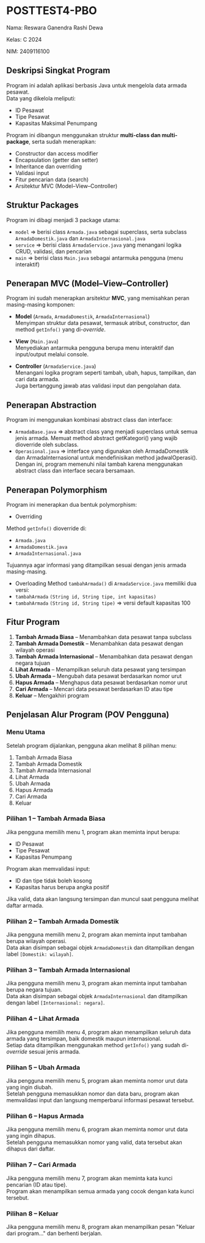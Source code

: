 # POSTTEST4-PBO
Nama: Reswara Ganendra Rashi Dewa

Kelas: C 2024

NIM: 2409116100

## Deskripsi Singkat Program
Program ini adalah aplikasi berbasis Java untuk mengelola data armada pesawat.  
Data yang dikelola meliputi:

- ID Pesawat  
- Tipe Pesawat  
- Kapasitas Maksimal Penumpang  

Program ini dibangun menggunakan struktur **multi-class dan multi-package**, serta sudah menerapkan:

- Constructor dan access modifier  
- Encapsulation (getter dan setter)  
- Inheritance dan overriding  
- Validasi input  
- Fitur pencarian data (search)  
- Arsitektur MVC (Model–View–Controller)

## Struktur Packages
Program ini dibagi menjadi 3 package utama:

- `model` => berisi class `Armada.java` sebagai superclass, serta subclass `ArmadaDomestik.java` dan `ArmadaInternasional.java`  
- `service` => berisi class `ArmadaService.java` yang menangani logika CRUD, validasi, dan pencarian  
- `main` => berisi class `Main.java` sebagai antarmuka pengguna (menu interaktif)

## Penerapan MVC (Model–View–Controller)

Program ini sudah menerapkan arsitektur **MVC**, yang memisahkan peran masing-masing komponen:

- **Model** (`Armada`, `ArmadaDomestik`, `ArmadaInternasional`)  
  Menyimpan struktur data pesawat, termasuk atribut, constructor, dan method `getInfo()` yang di-*override*.

- **View** (`Main.java`)  
  Menyediakan antarmuka pengguna berupa menu interaktif dan input/output melalui console.

- **Controller** (`ArmadaService.java`)  
  Menangani logika program seperti tambah, ubah, hapus, tampilkan, dan cari data armada.  
  Juga bertanggung jawab atas validasi input dan pengolahan data.

## Penerapan Abstraction
Program ini menggunakan kombinasi abstract class dan interface:
- `ArmadaBase.java` => abstract class yang menjadi superclass untuk semua jenis armada.
Memuat method abstract getKategori() yang wajib dioverride oleh subclass.
- `Operasional.java` => interface yang digunakan oleh ArmadaDomestik dan ArmadaInternasional untuk mendefinisikan method jadwalOperasi().
Dengan ini, program memenuhi nilai tambah karena menggunakan abstract class dan interface secara bersamaan.

## Penerapan Polymorphism
Program ini menerapkan dua bentuk polymorphism:
- Overriding

Method `getInfo()` dioverride di:
- `Armada.java`
- `ArmadaDomestik.java`
- `ArmadaInternasional.java`

Tujuannya agar informasi yang ditampilkan sesuai dengan jenis armada masing-masing.

- Overloading
Method `tambahArmada()` di `ArmadaService.java` memiliki dua versi:
- `tambahArmada` `(String id, String tipe, int kapasitas)`
- `tambahArmada` `(String id, String tipe)` => versi default kapasitas 100

## Fitur Program
1. **Tambah Armada Biasa** – Menambahkan data pesawat tanpa subclass  
2. **Tambah Armada Domestik** – Menambahkan data pesawat dengan wilayah operasi  
3. **Tambah Armada Internasional** – Menambahkan data pesawat dengan negara tujuan  
4. **Lihat Armada** – Menampilkan seluruh data pesawat yang tersimpan  
5. **Ubah Armada** – Mengubah data pesawat berdasarkan nomor urut  
6. **Hapus Armada** – Menghapus data pesawat berdasarkan nomor urut  
7. **Cari Armada** – Mencari data pesawat berdasarkan ID atau tipe  
9. **Keluar** – Mengakhiri program

## Penjelasan Alur Program (POV Pengguna)

### Menu Utama
Setelah program dijalankan, pengguna akan melihat 8 pilihan menu:
1. Tambah Armada Biasa
2. Tambah Armada Domestik
3. Tambah Armada Internasional
4. Lihat Armada
5. Ubah Armada
6. Hapus Armada
7. Cari Armada
8. Keluar

### Pilihan 1 – Tambah Armada Biasa
Jika pengguna memilih menu 1, program akan meminta input berupa:
- ID Pesawat
- Tipe Pesawat
- Kapasitas Penumpang

Program akan memvalidasi input:
- ID dan tipe tidak boleh kosong
- Kapasitas harus berupa angka positif

Jika valid, data akan langsung tersimpan dan muncul saat pengguna melihat daftar armada.

### Pilihan 2 – Tambah Armada Domestik
Jika pengguna memilih menu 2, program akan meminta input tambahan berupa wilayah operasi.  
Data akan disimpan sebagai objek `ArmadaDomestik` dan ditampilkan dengan label `[Domestik: wilayah]`.

### Pilihan 3 – Tambah Armada Internasional
Jika pengguna memilih menu 3, program akan meminta input tambahan berupa negara tujuan.  
Data akan disimpan sebagai objek `ArmadaInternasional` dan ditampilkan dengan label `[Internasional: negara]`.

### Pilihan 4 – Lihat Armada
Jika pengguna memilih menu 4, program akan menampilkan seluruh data armada yang tersimpan, baik domestik maupun internasional.  
Setiap data ditampilkan menggunakan method `getInfo()` yang sudah di-*override* sesuai jenis armada.

### Pilihan 5 – Ubah Armada
Jika pengguna memilih menu 5, program akan meminta nomor urut data yang ingin diubah.  
Setelah pengguna memasukkan nomor dan data baru, program akan memvalidasi input dan langsung memperbarui informasi pesawat tersebut.

### Pilihan 6 – Hapus Armada
Jika pengguna memilih menu 6, program akan meminta nomor urut data yang ingin dihapus.  
Setelah pengguna memasukkan nomor yang valid, data tersebut akan dihapus dari daftar.

### Pilihan 7 – Cari Armada
Jika pengguna memilih menu 7, program akan meminta kata kunci pencarian (ID atau tipe).  
Program akan menampilkan semua armada yang cocok dengan kata kunci tersebut.

### Pilihan 8 – Keluar
Jika pengguna memilih menu 8, program akan menampilkan pesan "Keluar dari program..." dan berhenti berjalan.
